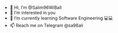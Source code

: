 - 👋 Hi, I’m @Salim96WiBall
- 👀 I’m interested in you
- 🌱 I’m currently learning Software Engineering 💻💻
- 📫 Reach me on Telegram @sa96ali

<!---
Salim96WiBall/Salim96WiBall is a ✨ special ✨ repository because its `README.md` (this file) appears on your GitHub profile.
You can click the Preview link to take a look at your changes.
--->
